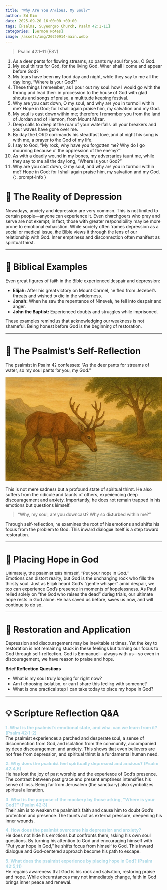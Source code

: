 ```yaml
---
title: "Why Are You Anxious, My Soul?"
author: SW Kim
date: 2025-09-20 16:00:00 +09:00
tags: [Psalms, Suyeongro Church, Psalm 42:1-11]
categories: [Sermon Notes]
image: /assets/img/20250914-main.webp
---
```

> Psalm 42:1–11 (ESV)  
1. As a deer pants for flowing streams, so pants my soul for you, O God.  
2. My soul thirsts for God, for the living God. When shall I come and appear before God?  
3. My tears have been my food day and night, while they say to me all the day long, “Where is your God?”  
4. These things I remember, as I pour out my soul: how I would go with the throng and lead them in procession to the house of God with glad shouts and songs of praise, a multitude keeping festival.  
5. Why are you cast down, O my soul, and why are you in turmoil within me? Hope in God; for I shall again praise him, my salvation and my God.  
6. My soul is cast down within me; therefore I remember you from the land of Jordan and of Hermon, from Mount Mizar.  
7. Deep calls to deep at the roar of your waterfalls; all your breakers and your waves have gone over me.  
8. By day the LORD commands his steadfast love, and at night his song is with me, a prayer to the God of my life.  
9. I say to God, “My rock, why have you forgotten me? Why do I go mourning because of the oppression of the enemy?”  
10. As with a deadly wound in my bones, my adversaries taunt me, while they say to me all the day long, “Where is your God?”  
11. Why are you cast down, O my soul, and why are you in turmoil within me? Hope in God; for I shall again praise him, my salvation and my God.  
{: .prompt-info }


# 📖 The Reality of Depression

Nowadays, anxiety and depression are very common. This is not limited to certain people—anyone can experience it. Even churchgoers who pray and serve are not exempt; in fact, those with greater responsibility may be more prone to emotional exhaustion. While society often frames depression as a social or medical issue, the Bible views it through the lens of our relationship with God. Inner emptiness and disconnection often manifest as spiritual thirst.

---

# 📖 Biblical Examples

Even great figures of faith in the Bible experienced despair and depression:  
- **Elijah:** After his great victory on Mount Carmel, he fled from Jezebel’s threats and wished to die in the wilderness.  
- **Jonah:** When he saw the repentance of Nineveh, he fell into despair and anger.  
- **John the Baptist:** Experienced doubts and struggles while imprisoned.  

These examples remind us that acknowledging our weakness is not shameful. Being honest before God is the beginning of restoration.

---

# 📖 The Psalmist’s Self-Reflection

The psalmist in Psalm 42 confesses: “As the deer pants for streams of water, so my soul pants for you, my God.”  

![목마른 사슴](/assets/img/20250914-01-720.webp)

This is not mere sadness but a profound state of spiritual thirst. He also suffers from the ridicule and taunts of others, experiencing deep discouragement and anxiety. Importantly, he does not remain trapped in his emotions but questions himself.  

> “Why, my soul, are you downcast? Why so disturbed within me?”  

Through self-reflection, he examines the root of his emotions and shifts his focus from the problem to God. This inward dialogue itself is a step toward restoration.

---

# 📖 Placing Hope in God

Ultimately, the psalmist tells himself, “Put your hope in God.”  
Emotions can distort reality, but God is the unchanging rock who fills the thirsty soul. Just as Elijah heard God’s “gentle whisper” amid despair, we too can experience God’s presence in moments of hopelessness. As Paul relied solely on “the God who raises the dead” during trials, our ultimate hope rests in God alone. He has saved us before, saves us now, and will continue to do so.

---

# 📖 Restoration and Application

Depression and discouragement may be inevitable at times. Yet the key to restoration is not remaining stuck in these feelings but turning our focus to God through self-reflection. God is Emmanuel—always with us—so even in discouragement, we have reason to praise and hope.

**Brief Reflection Questions**
- What is my soul truly longing for right now?  
- Am I choosing isolation, or can I share this feeling with someone?  
- What is one practical step I can take today to place my hope in God?

---

# 💡 Scripture Reflection Q&A

**<span style="color:lightblue">1. What is the psalmist’s emotional state, and what can we learn from it? (Psalm 42:1-2)</span>**  
The psalmist experiences a parched and desperate soul, a sense of disconnection from God, and isolation from the community, accompanied by deep discouragement and anxiety. This shows that even believers are not free from depression, and spiritual thirst is a fundamental human need.

**<span style="color:lightblue">2. Why does the psalmist feel spiritually depressed and anxious? (Psalm 42:4,6)</span>**  
He has lost the joy of past worship and the experience of God’s presence. The contrast between past grace and present emptiness intensifies his sense of loss. Being far from Jerusalem (the sanctuary) also symbolizes spiritual alienation.

**<span style="color:lightblue">3. What is the purpose of the mockery by those asking, “Where is your God?” (Psalm 42:3)</span>**  
Their aim is to weaken the psalmist’s faith and cause him to doubt God’s protection and presence. The taunts act as external pressure, deepening his inner wounds.

**<span style="color:lightblue">4. How does the psalmist overcome his depression and anxiety?</span>**  
He does not hide his emotions but confronts them, asking his own soul questions. By turning his attention to God and encouraging himself with “Put your hope in God,” he shifts focus from himself to God. This inward dialogue and God-centered approach become his path to escape.

**<span style="color:lightblue">5. What does the psalmist experience by placing hope in God? (Psalm 42:5,11)</span>**  
He regains awareness that God is his rock and salvation, restoring praise and hope. While circumstances may not immediately change, faith in God brings inner peace and renewal.